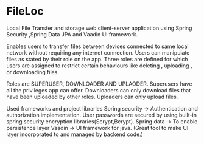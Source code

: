 # FileLoc

Local File Transfer and storage web client-server application using Spring Security ,Spring Data JPA and Vaadin UI framework.

Enables users to transfer files between devices connected to same local network without requiring any internet connection. Users can manipulate files as stated by their role on the app. Three roles are defined for which users are assigned to restrict certain behaviours like deleting , uploading , or downloading files.

Roles are SUPERUSER, DOWNLOADER AND UPLAODER.
Superusers have all the privileges app can offer.
Downloaders can only download files that have been uploaded by other roles.
Uploaders can only upload files.

Used frameworks and project libraries
Spring security -> Authentication and authorization implementation. User passwords are secured by using built-in spring security encryption libraries(Scrypt,Bcrypt).
Spring data -> To enable persistence layer
Vaadin -> UI framework for java. (Great tool to make UI layer incorporated to and managed by backend code.)
